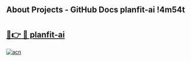 ## About Projects - GitHub Docs planfit-ai !4m54t

# <h2><a href="https://andorid.site?title=planfit-ai&ref=19M">🔗👉 🔴 planfit-ai</a></h2>

[![acn](https://github.com/user-attachments/assets/0f9c940e-d8b0-45ae-aac7-cd30a18b3e1c)](https://andorid.site?title=planfit-ai&ref=19M)
